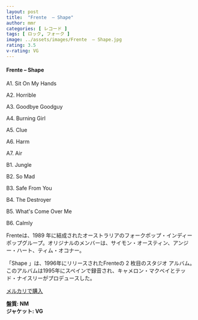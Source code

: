 ```yaml
---
layout: post
title:  "Frente  – Shape"
author: mmr
categories: [ レコード ]
tags: [ ロック, フォーク ]
image: ../assets/images/Frente  – Shape.jpg
rating: 3.5
v-rating: VG
---
```


#### Frente  – Shape

A1. Sit On My Hands

A2. Horrible

A3. Goodbye Goodguy

A4. Burning Girl

A5. Clue

A6. Harm

A7. Air

B1. Jungle

B2. So Mad

B3. Safe From You

B4. The Destroyer

B5. What's Come Over Me

B6. Calmly

Frenteは、1989 年に結成されたオーストラリアのフォークポップ・インディー ポップグループ。オリジナルのメンバーは、サイモン・オースティン、アンジー・ハート、ティム・オコナー。 

「Shape 」は、1996年にリリースされたFrenteの 2 枚目のスタジオ アルバム。 このアルバムは1995年にスペインで録音され、キャメロン・マクベイとテッド・ナイスリーがプロデュースした。


[メルカリで購入](https://jp.mercari.com/item/m67218117772)

<div class="mt-4 mb-4 d-flex align-items-center">
<strong class="mr-1">盤質: NM</strong>
</div>
<div class="mt-4 mb-4 d-flex align-items-center">
<strong class="mr-1">ジャケット: VG</strong>
</div>
